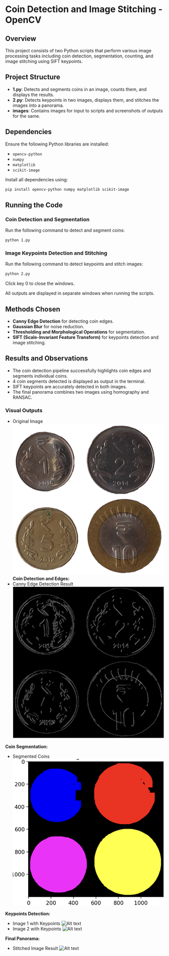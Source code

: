 # Coin Detection and Image Stitching - OpenCV

## Overview
This project consists of two Python scripts that perform various image processing tasks including coin detection, segmentation, counting, and image stitching using SIFT keypoints.

## Project Structure
- **1.py**: Detects and segments coins in an image, counts them, and displays the results.
- **2.py**: Detects keypoints in two images, displays them, and stitches the images into a panorama.
- **images**: Contains images for input to scripts and screenshots of outputs for the same.

## Dependencies
Ensure the following Python libraries are installed:
- `opencv-python`
- `numpy`
- `matplotlib`
- `scikit-image`

Install all dependencies using:
```bash
pip install opencv-python numpy matplotlib scikit-image
```

## Running the Code
### Coin Detection and Segmentation
Run the following command to detect and segment coins:
```bash
python 1.py
```

### Image Keypoints Detection and Stitching
Run the following command to detect keypoints and stitch images:
```bash
python 2.py
```
Click key 0 to close the windows.

All outputs are displayed in separate windows when running the scripts.

## Methods Chosen
- **Canny Edge Detection** for detecting coin edges.
- **Gaussian Blur** for noise reduction.
- **Thresholding and Morphological Operations** for segmentation.
- **SIFT (Scale-Invariant Feature Transform)** for keypoints detection and image stitching.

## Results and Observations
- The coin detection pipeline successfully highlights coin edges and segments individual coins.
- 4 coin segments detected is displayed as output in the terminal.
- SIFT keypoints are accurately detected in both images.
- The final panorama combines two images using homography and RANSAC. 

### Visual Outputs
- Original Image
![Alt text](images/sample.png)
**Coin Detection and Edges:**  
- Canny Edge Detection Result
![Alt text](images/Edge.png)

**Coin Segmentation:**
- Segmented Coins
![Alt text](images/Segment.png)

**Keypoints Detection:**
- Image 1 with Keypoints
![Alt text](images/Left.png)
- Image 2 with Keypoints
![Alt text](images/Right.png)

**Final Panorama:**
- Stitched Image Result
![Alt text](images/Panorama.png)
